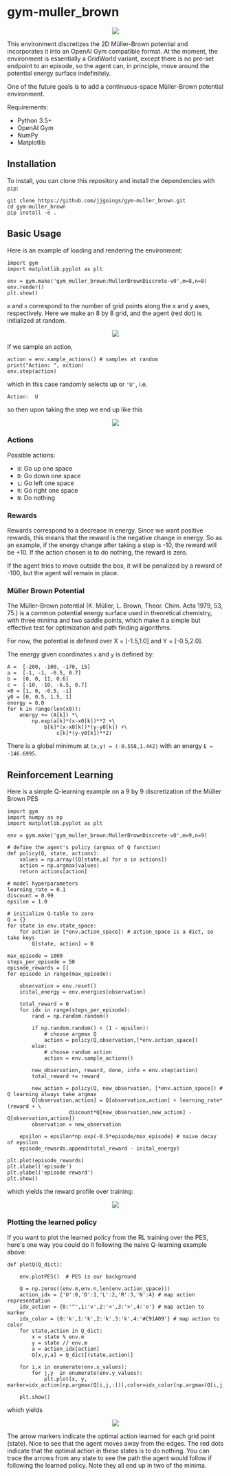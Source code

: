 # gym-muller_brown

<p align="center">
<img src="/img/mb_pes_10x10.png">
</p>

This environment discretizes the 2D Müller-Brown potential and incorporates it into
an OpenAI Gym compatible format. At the moment, the environment is essentially a
GridWorld variant, except there is no pre-set endpoint to an episode, so the
agent can, in principle, move around the potential energy surface indefinitely.

One of the future goals is to add a continuous-space Müller-Brown potential environment.

Requirements:
- Python 3.5+
- OpenAI Gym
- NumPy
- Matplotlib 

## Installation

To install, you can clone this repository and install the dependencies with `pip`:

```
git clone https://github.com/jjgoings/gym-muller_brown.git
cd gym-muller_brown
pip install -e .
```

## Basic Usage
Here is an example of loading and rendering the environment:

```
import gym
import matplotlib.pyplot as plt

env = gym.make('gym_muller_brown:MullerBrownDiscrete-v0',m=8,n=8)
env.render()
plt.show()
```

`m` and `n` correspond to the number of grid points along the x and y axes, respectively.
Here we make an 8 by 8 grid, and the agent (red dot) is initialized at random. 

<p align="center">
<img src="/img/mb_agent_8x8a.png">
</p>

If we sample an action, 

```
action = env.sample_actions() # samples at random
print("Action: ", action)
env.step(action)
```

which in this case randomly selects up or `'U'`, i.e. 

```
Action:  U
```

so then upon taking the step we end up like this 

<p align="center">
<img src="/img/mb_agent_8x8b.png">
</p>

### Actions

Possible actions:
- `U`: Go up one space
- `D`: Go down one space
- `L`: Go left one space
- `R`: Go right one space
- `N`: Do nothing 

### Rewards

Rewards correspond to a decrease in energy. Since we want positive rewards, this means that the reward is the negative change in energy. So as an example, if the energy change after taking a step is -10, the reward will be +10. If the action chosen is to do nothing, the reward is zero.

If the agent tries to move outside the box, it will be penalized by a reward of -100, but the agent will remain in place.

### Müller Brown Potential

The Müller-Brown potential (K. Müller, L. Brown, Theor. Chim. Acta 1979, 53, 75.) is a common potential energy surface used in theoretical chemistry, with three minima and two saddle points, which make it a simple but effective test for optimization and path finding algorithms.

For now, the potential is defined over X = [-1.5,1.0] and Y = [-0.5,2.0].

The energy given coordinates `x` and `y` is defined by:

```
A =  [-200, -100, -170, 15]
a =  [-1, -1, -6.5, 0.7]
b =  [0, 0, 11, 0.6]
c =  [-10, -10, -6.5, 0.7]
x0 = [1, 0, -0.5, -1]
y0 = [0, 0.5, 1.5, 1]
energy = 0.0
for k in range(len(x0)):
    energy += (A[k]) *\
        np.exp(a[k]*(x-x0[k])**2 +\
            b[k]*(x-x0[k])*(y-y0[k]) +\
                c[k]*(y-y0[k])**2)
```

There is a global minimum at `(x,y) = (-0.558,1.442)` with an energy `E = -146.6995`. 

## Reinforcement Learning

Here is a simple Q-learning example on a 9 by 9 discretization of the Müller Brown PES

```
import gym
import numpy as np 
import matplotlib.pyplot as plt 

env = gym.make('gym_muller_brown:MullerBrownDiscrete-v0',m=9,n=9)

# define the agent's policy (argmax of Q function)
def policy(Q, state, actions):
    values = np.array([Q[state,a] for a in actions])
    action = np.argmax(values)
    return actions[action]

# model hyperparameters
learning_rate = 0.1
discount = 0.99
epsilon = 1.0

# initialize Q-table to zero
Q = {}
for state in env.state_space:
    for action in [*env.action_space]: # action_space is a dict, so take keys
        Q[state, action] = 0

max_episode = 1000
steps_per_episode = 50
episode_rewards = []
for episode in range(max_episode):

    observation = env.reset()
    inital_energy = env.energies[observation]

    total_reward = 0
    for idx in range(steps_per_episode):
        rand = np.random.random()

        if np.random.random() < (1 - epsilon):
            # choose argmax Q
            action = policy(Q,observation,[*env.action_space])
        else:
            # choose random action 
            action = env.sample_actions()

        new_observation, reward, done, info = env.step(action)
        total_reward += reward

        new_action = policy(Q, new_observation, [*env.action_space]) # Q learning always take argmax
        Q[observation,action] = Q[observation,action] + learning_rate*(reward + \
                    discount*Q[new_observation,new_action] - Q[observation,action])
        observation = new_observation

    epsilon = epsilon*np.exp(-0.5*episode/max_episode) # naive decay of epsilon
    episode_rewards.append(total_reward - inital_energy)

plt.plot(episode_rewards)
plt.xlabel('episode')
plt.ylabel('episode reward')
plt.show()
```

which yields the reward profile over training:

<p align="center">
<img src="/img/q_learning_rewards.png">
</p>

### Plotting the learned policy

If you want to plot the learned policy from the RL training over the PES, here's one way you could do it following the naive Q-learning example above:

```
def plotQ(Q_dict):

    env.plotPES()  # PES is our background

    Q = np.zeros((env.m,env.n,len(env.action_space)))
    action_idx = {'U':0,'D':1,'L':2,'R':3,'N':4} # map action representation
    idx_action = {0:'^',1:'v',2:'<',3:'>',4:'o'} # map action to marker
    idx_color = {0:'k',1:'k',2:'k',3:'k',4:'#C91A09'} # map action to color
    for state,action in Q_dict:
        x = state % env.m
        y = state // env.m
        a = action_idx[action]
        Q[x,y,a] = Q_dict[(state,action)]

    for i,x in enumerate(env.x_values):
        for j,y  in enumerate(env.y_values):
            plt.plot(x, y, marker=idx_action[np.argmax(Q[i,j,:])],color=idx_color[np.argmax(Q[i,j,:])],markersize=4)

    plt.show()
```

which yields

<p align="center">
<img src="/img/q_learning_9x9.png">
</p>

The arrow markers indicate the optimal action learned for each grid point (state). Nice to see that the agent moves away from the edges. The red dots indicate that the optimal action in these states is to do nothing. You can trace the arrows from any state to see the path the agent would follow if following the learned policy. Note they all end up in two of the minima.




